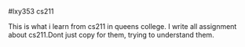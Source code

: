 #lxy353
cs211

This is what i learn from cs211 in queens college. I write all assignment about cs211.Dont just copy for them, trying to 
understand them.
